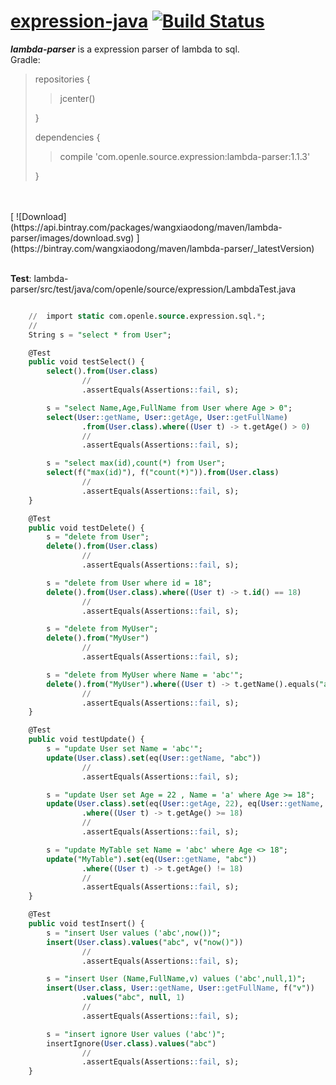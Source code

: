 # [expression-java](https://github.com/iwangxiaodong/expression-java) [![Build Status](https://travis-ci.org/iwangxiaodong/expression-java.svg?branch=master)](https://travis-ci.org/iwangxiaodong/expression-java)

***lambda-parser*** is a expression parser of lambda to sql.
<br />
Gradle:
<br />
> repositories {
> 
> > jcenter()
> 
> }
> 
> dependencies {
>
> > compile 'com.openle.source.expression:lambda-parser:1.1.3'
>
> }
<br />
<br />
[ ![Download](https://api.bintray.com/packages/wangxiaodong/maven/lambda-parser/images/download.svg) ](https://bintray.com/wangxiaodong/maven/lambda-parser/_latestVersion)
<br />
<br />

**Test**: lambda-parser/src/test/java/com/openle/source/expression/LambdaTest.java
```sql

    //  import static com.openle.source.expression.sql.*; 
    //
    String s = "select * from User";

    @Test
    public void testSelect() {
        select().from(User.class)
                //
                .assertEquals(Assertions::fail, s);

        s = "select Name,Age,FullName from User where Age > 0";
        select(User::getName, User::getAge, User::getFullName)
                .from(User.class).where((User t) -> t.getAge() > 0)
                //
                .assertEquals(Assertions::fail, s);

        s = "select max(id),count(*) from User";
        select(f("max(id)"), f("count(*)")).from(User.class)
                //
                .assertEquals(Assertions::fail, s);
    }

    @Test
    public void testDelete() {
        s = "delete from User";
        delete().from(User.class)
                //
                .assertEquals(Assertions::fail, s);

        s = "delete from User where id = 18";
        delete().from(User.class).where((User t) -> t.id() == 18)
                //
                .assertEquals(Assertions::fail, s);

        s = "delete from MyUser";
        delete().from("MyUser")
                //
                .assertEquals(Assertions::fail, s);

        s = "delete from MyUser where Name = 'abc'";
        delete().from("MyUser").where((User t) -> t.getName().equals("abc"))
                //
                .assertEquals(Assertions::fail, s);
    }

    @Test
    public void testUpdate() {
        s = "update User set Name = 'abc'";
        update(User.class).set(eq(User::getName, "abc"))
                //
                .assertEquals(Assertions::fail, s);

        s = "update User set Age = 22 , Name = 'a' where Age >= 18";
        update(User.class).set(eq(User::getAge, 22), eq(User::getName, "a"))
                .where((User t) -> t.getAge() >= 18)
                //
                .assertEquals(Assertions::fail, s);

        s = "update MyTable set Name = 'abc' where Age <> 18";
        update("MyTable").set(eq(User::getName, "abc"))
                .where((User t) -> t.getAge() != 18)
                //
                .assertEquals(Assertions::fail, s);
    }

    @Test
    public void testInsert() {
        s = "insert User values ('abc',now())";
        insert(User.class).values("abc", v("now()"))
                //
                .assertEquals(Assertions::fail, s);

        s = "insert User (Name,FullName,v) values ('abc',null,1)";
        insert(User.class, User::getName, User::getFullName, f("v"))
                .values("abc", null, 1)
                //
                .assertEquals(Assertions::fail, s);

        s = "insert ignore User values ('abc')";
        insertIgnore(User.class).values("abc")
                //
                .assertEquals(Assertions::fail, s);
    }


```
